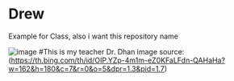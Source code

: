 # Drew
Example for Class, also i  want this repository name

![image](https://github.com/HereComesTheDrewster/Drew/assets/158482739/0f2be8bd-4800-44db-a2d4-2c92c6a25ba5)
#This is my teacher Dr. Dhan
image source: (https://th.bing.com/th/id/OIP.YZp-4m1m-eZ0KFaLFdn-QAHaHa?w=162&h=180&c=7&r=0&o=5&dpr=1.3&pid=1.7)
